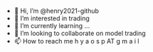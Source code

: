 - 👋 Hi, I’m @henry2021-github
- 👀 I’m interested in trading 
- 🌱 I’m currently learning ...
- 💞️ I’m looking to collaborate on model trading
- 📫 How to reach me h y a o s p AT g m a i l 

<!---
henry2021-github/henry2021-github is a ✨ special ✨ repository because its `README.md` (this file) appears on your GitHub profile.
You can click the Preview link to take a look at your changes.
--->
